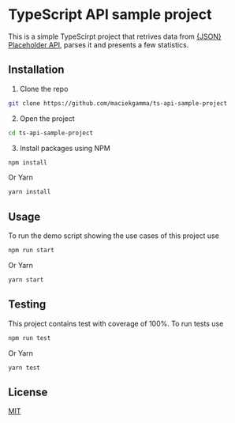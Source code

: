 # TypeScript API sample project

This is a simple TypeScirpt project that retrives data from [{JSON} Placeholder API](https://jsonplaceholder.typicode.com), parses it and presents a few statistics.

## Installation

1. Clone the repo

```bash
git clone https://github.com/maciekgamma/ts-api-sample-project
```

2. Open the project

```bash
cd ts-api-sample-project
```

3. Install packages using NPM

```bash
npm install
```

Or Yarn

```bash
yarn install
```

## Usage

To run the demo script showing the use cases of this project use

```bash
npm run start
```

Or Yarn

```bash
yarn start
```

## Testing

This project contains test with coverage of 100%.
To run tests use

```bash
npm run test
```

Or Yarn

```bash
yarn test
```

## License

[MIT](https://choosealicense.com/licenses/mit/)
